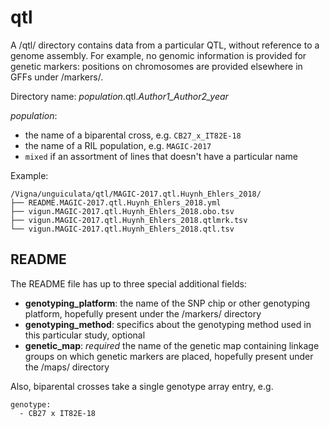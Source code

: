 # qtl

A /qtl/ directory contains data from a particular QTL, without reference to a genome assembly.
For example, no genomic information is provided for genetic markers: positions on chromosomes are provided elsewhere in GFFs under /markers/.

Directory name:
*population*.qtl.*Author1_Author2_year*

*population*:
- the name of a biparental cross, e.g. `CB27_x_IT82E-18`
- the name of a RIL population, e.g. `MAGIC-2017`
- `mixed` if an assortment of lines that doesn't have a particular name

Example:

```
/Vigna/unguiculata/qtl/MAGIC-2017.qtl.Huynh_Ehlers_2018/
├── README.MAGIC-2017.qtl.Huynh_Ehlers_2018.yml
├── vigun.MAGIC-2017.qtl.Huynh_Ehlers_2018.obo.tsv
├── vigun.MAGIC-2017.qtl.Huynh_Ehlers_2018.qtlmrk.tsv
└── vigun.MAGIC-2017.qtl.Huynh_Ehlers_2018.qtl.tsv
```

## README
The README file has up to three special additional fields:
- **genotyping_platform**: the name of the SNP chip or other genotyping platform, hopefully present under the /markers/ directory
- **genotyping_method**: specifics about the genotyping method used in this particular study, optional
- **genetic_map**: *required* the name of the genetic map containing linkage groups on which genetic markers are placed, hopefully present under the /maps/ directory

Also, biparental crosses take a single genotype array entry, e.g.
```
genotype: 
  - CB27 x IT82E-18
```
